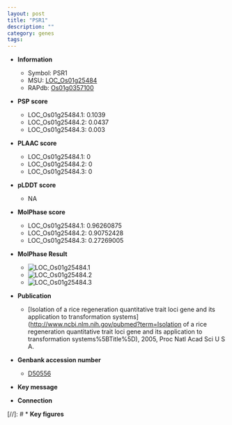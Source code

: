 ```yaml
---
layout: post
title: "PSR1"
description: ""
category: genes
tags: 
---
```


* **Information**  
    + Symbol: PSR1  
    + MSU: [LOC_Os01g25484](http://rice.plantbiology.msu.edu/cgi-bin/ORF_infopage.cgi?orf=LOC_Os01g25484)  
    + RAPdb: [Os01g0357100](http://rapdb.dna.affrc.go.jp/viewer/gbrowse_details/irgsp1?name=Os01g0357100)  

* **PSP score**  
    + LOC_Os01g25484.1: 0.1039 
    + LOC_Os01g25484.2: 0.0437 
    + LOC_Os01g25484.3: 0.003 

* **PLAAC score**  
    + LOC_Os01g25484.1: 0 
    + LOC_Os01g25484.2: 0 
    + LOC_Os01g25484.3: 0 

* **pLDDT score**
    + NA


* **MolPhase score**
    + LOC_Os01g25484.1: 0.96260875
    + LOC_Os01g25484.2: 0.90752428
    + LOC_Os01g25484.3: 0.27269005

* **MolPhase Result**
    + ![LOC_Os01g25484.1](https://304243504.github.io/Pictures/LOC_Os01g/LOC_Os01g25484.1.png)
    + ![LOC_Os01g25484.2](https://304243504.github.io/Pictures/LOC_Os01g/LOC_Os01g25484.2.png)
    + ![LOC_Os01g25484.3](https://304243504.github.io/Pictures/LOC_Os01g/LOC_Os01g25484.3.png)

* **Publication**  
    + [Isolation of a rice regeneration quantitative trait loci gene and its application to transformation systems](http://www.ncbi.nlm.nih.gov/pubmed?term=Isolation of a rice regeneration quantitative trait loci gene and its application to transformation systems%5BTitle%5D), 2005, Proc Natl Acad Sci U S A.

* **Genbank accession number**  
    + [D50556](http://www.ncbi.nlm.nih.gov/nuccore/D50556)

* **Key message**  

* **Connection**  

[//]: # * **Key figures**  


